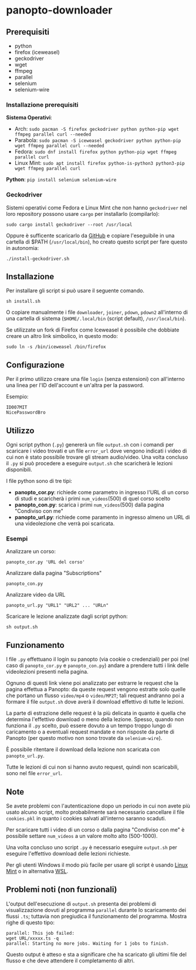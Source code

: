 # panopto-downloader

## Prerequisiti

- python
- firefox (iceweasel)
- geckodriver
- wget
- ffmpeg
- parallel
- selenium
- selenium-wire

### Installazione prerequisiti

**Sistema Operativi**:

- Arch: `sudo pacman -S firefox geckodriver python python-pip wget ffmpeg parallel curl --needed`
- Parabola: `sudo pacman -S iceweasel geckodriver python python-pip wget ffmpeg parallel curl --needed`
- Fedora: `sudo dnf install firefox python python-pip wget ffmpeg parallel curl`
- Linux Mint: `sudo apt install firefox python-is-python3 python3-pip wget ffmpeg parallel curl`

**Python**: `pip install selenium selenium-wire`

### Geckodriver

Sistemi operativi come Fedora e Linux Mint che non hanno `geckodriver` nel loro repository possono usare `cargo` per installarlo (compilarlo):

	sudo cargo install geckodriver --root /usr/local

Oppure è sufficente scaricarlo da [GitHub](https://github.com/mozilla/geckodriver/releases) e copiare l'eseguibile in una cartella di $PATH (`/usr/local/bin`), ho creato questo script per fare questo in autonomia:
    
    ./install-geckodriver.sh

## Installazione
Per installare gli script si può usare il seguente comando.

	sh install.sh

O copiare manualmente i file `downloader`, `joiner`, `pdown`, `pdown2` all'interno di una cartella di sistema (`$HOME/.local/bin` (script default), `/usr/local/bin`).

Se utilizzate un fork di Firefox come Iceweasel è possibile che dobbiate creare un altro link simbolico, in questo modo:

	sudo ln -s /bin/iceweasel /bin/firefox

## Configurazione

Per il primo utilizzo creare una file `login` (senza estensioni) con all'interno una linea per l'ID dell'account e un'altra per la password.

Esempio:

	ID007MIT
	NicePasswordBro

## Utilizzo

Ogni script python (`.py`) genererà un file `output.sh` con i comandi per scaricare i video trovati e un file `error_url` dove vengono indicati i video di cui non è stato possibile trovare gli stream audio/video. Una volta concluso il `.py` si può procedere a eseguire `output.sh` che scaricherà le lezioni disponibili.

I file python sono di tre tipi:

- **panopto_cor.py**: richiede come parametro in ingresso l'URL di un corso di studi e scaricherà i primi `num_videos`(500) di quel corso scelto
- **panopto_con.py**: scarica i primi `num_videos`(500) dalla pagina "Condiviso con me"
- **panopto_url.py**: richiede come paramento in ingresso almeno un URL di una videolezione che verrà poi scaricata.

### Esempi

Analizzare un corso:

	panopto_cor.py 'URL del corso'

Analizzare dalla pagina "Subscriptions"

	panopto_con.py

Analizzare video da URL
	
	panopto_url.py "URL1" "URL2" ... "URLn"

Scaricare le lezione analizzate dagli script python:
	
	sh output.sh

## Funzionamento

I file `.py` effettuano il login su panopto (via cookie o credenziali) per poi (nel caso di `panopto_cor.py` e `panopto_con.py`) andare a prendere tutti i link delle videolezioni presenti nella pagina.

Ognuno di questi link viene poi analizzato per estrarre le request che la pagina effettua a Panopto: da queste request vengono estratte solo quelle che portano un flusso `video/mp4` o `video/MP2T`; tali request andranno poi a formare il file `output.sh` dove averà il download effettivo di tutte le lezioni.

La parte di estrazione delle request è la più delicata in quanto è quella che determina l'effettivo download o meno della lezione. Spesso, quando non funziona il `.py` scelto, può essere dovuto a un tempo troppo lungo di caricamento o a eventuali request mandate e non risposte da parte di Panopto (per questo motivo non sono trovate da `selenium-wire`).

È possibile ritentare il download della lezione non scaricata con `panopto_url.py`.

Tutte le lezioni di cui non si hanno avuto request, quindi non scaricabili, sono nel file `error_url`. 

## Note

Se avete problemi con l'autenticazione dopo un periodo in cui non avete più usato alcuno script, molto probabilmente sarà necessario cancellare il file `cookies.pkl` in quanto i cookies salvati all'interno saranno scaduti.

Per scaricare tutti i video di un corso o dalla pagina "Condiviso con me" è possibile settare `num_videos` a un valore molto alto (500-1000).

Una volta concluso uno script `.py` è necessario eseguire `output.sh` per eseguire l'effettivo download delle lezioni richieste.

Per gli utenti Windows il modo più facile per usare gli script è usando [Linux Mint](https://linuxmint.com/) o in alternativa [WSL](https://docs.microsoft.com/en-us/windows/wsl/install).

## Problemi noti (non funzionali)

L'output dell'esecuzione di `output.sh` presenta dei problemi di visualizzazione dovuti al programma `parallel` durante lo scaricamento dei flussi `.ts`; tuttavia non pregiudica il funzionamento del programma. Mostra righe di questo tipo:

	parallel: This job failed:
	wget URL/xxxxx.ts -q
	parallel: Starting no more jobs. Waiting for 1 jobs to finish.

Questo output è atteso e sta a significare che ha scaricato gli ultimi file del flusso e che deve attendere il completamento di altri.
